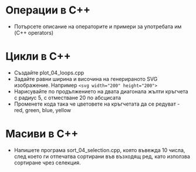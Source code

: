﻿# Операции в C++
 - Потърсете описание на операторите и примери за употребата им (C++ operators)
 
# Цикли в C++
 - Създайте plot_04_loops.cpp
 - Задайте равни ширина и височина на генерираното SVG изображение. Например `<svg width="200" height="200">`
 - Нарисувайте по продължението на двата диагонала жълти кръгчета с радиус 5, с отместване 20 по абсцисата
 - Променете кода така че цветовете на кръгчетата да се редуват - red, green, blue, yellow

# Масиви в C++
 - Напишете програма sort_04_selection.cpp, която въвежда 10 числа, след което ги отпечатва сортирани във възходящ ред, като използва сортиране чрез селекция.